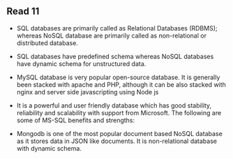 ## Read 11

- SQL databases are primarily called as Relational Databases (RDBMS); whereas NoSQL database are primarily called as non-relational or distributed database.

- SQL databases have predefined schema whereas NoSQL databases have dynamic schema for unstructured data.

- MySQL database is very popular open-source database. It is generally been stacked with apache and PHP, although it can be also stacked with nginx and server side javascripting using Node js

- It is a powerful and user friendly database which has good stability, reliability and scalability with support from Microsoft. The following are some of MS-SQL benefits and strengths:

- Mongodb is one of the most popular document based NoSQL database as it stores data in JSON like documents. It is non-relational database with dynamic schema.


